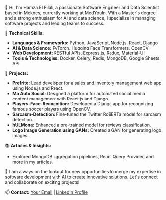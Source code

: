 👋 Hi, I'm Hamza El Filali, a passionate Software Engineer and Data Scientist based in Meknes, currently working at MedYouIn. With a Master's degree and a strong enthusiasm for AI and data science, I specialize in managing software projects and leading teams to success.

🔧 **Technical Skills:**
- **Languages & Frameworks:** Python, JavaScript, Node.js, React, Django
- **AI & Data Science:** PyTorch, Hugging Face Transformers, OpenCV
- **Web Development:** RESTful APIs, Express.js, Redux, Material-UI
- **Tools & Technologies:** Docker, Celery, Redis, MongoDB, Google Sheets API

🚀 **Projects:**
- **Prefrite:** Lead developer for a sales and inventory management web app using Node.js and React.
- **Ma Auto Social:** Designed a platform for automated social media content management with React.js and Django.
- **Players-Face-Recognition:** Developed a Django app for recognizing famous soccer players using OpenCV.
- **Sarcasm-Detection:** Fine-tuned the Twitter RoBERTa model for sarcasm detection.
- **hULMona:** Enhanced a pre-trained model for reviews classification.
- **Logo Image Generation using GANs:** Created a GAN for generating logo images.

📚 **Articles & Insights:**
- Explored MongoDB aggregation pipelines, React Query Provider, and more in my articles.

🌟 I am always on the lookout for new opportunities to merge my expertise in software development with AI to create innovative solutions. Let's connect and collaborate on exciting projects!

📫 **Contact:** [Your Email](hamzaelfilali1999.ac@gmail.com) | [LinkedIn Profile](https://www.linkedin.com/in/hamza-el-filali-ma)

